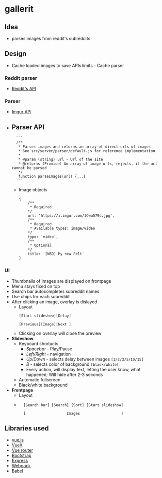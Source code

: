 # gallerit

## Idea
- parses images from reddit's subreddits

## Design
- Cache loaded images to save APIs limits - Cache parser

### Reddit parser
- [Reddit's API](https://www.reddit.com/dev/api)

### Parser
- [Imgur API](https://api.imgur.com/)
- __Parser API__
    - 

        ```
        /**
         * Parses images and returns an array of direct urls of images
         * See src/server/parser/default.js for reference implementation
         *
         * @param (string) url - Url of the site
         * @returns (Promise) An array of image urls, rejects, if the url cannot be parsed
         */
         function parseImages(url) {...}
        ```
        
    - Image objects
    
        ```
        {
            /**
             * Required
            */
            url: 'https://i.imgur.com/1Cwu579c.jpg',
            /**
             * Required
             * Available types: image/video
            */
            type: 'video',
            /**
             * Optional
            */
            title: '[NBD] My new Felt'
        }
        ```
        
### UI
- Thumbnails of images are displayed on frontpage
- Menu stays fixed on top
- Search bar autocompletes subreddit names
- Use chips for each subreddit
- After clicking an image, overlay is dislayed
    - Layout
        ```
        [Start slideshow][Delay]
        
        [Previous][Image][Next ]
        ```
    - Clicking on overlay will close the preview
- __Slideshow__
    - Keyboard shortucts
        - *Spacebar* - Play/Pause
        - *Left/Right* - navigation
        - *Up/Down* - selects delay between images `[1/2/3/5/10/15]`
        - *B* - selects color of background `[black/white]`
        - Every action, will display text, letting the user know, what happened; Will hide after 2-3 seconds
    - Automatic fullscreen
    - Black/white background
- __Frontpage__
    - Layout
    - ```
        [Search bar] [Search] [Sort] [Start slideshow]

        [                   Images                   ]
        ```
    
## Libraries used
- [vue.js](https://github.com/vuejs/vue/tree/next)
- [VueX](https://github.com/vuejs/vuex/tree/next)
- [Vue router](https://github.com/vuejs/vue-router/tree/next)
- [Bootstrap](https://github.com/twbs/bootstrap)
- [Express](https://github.com/expressjs/express)
- [Webpack](https://github.com/webpack/webpack)
- [Babel](https://github.com/babel/babel)
